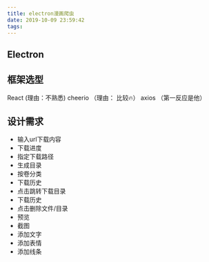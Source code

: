 ```yaml
---
title: electron漫画爬虫
date: 2019-10-09 23:59:42
tags:
---
```

## Electron



## 框架选型
React (理由：不熟悉)
cheerio （理由： 比较🔥）
axios （第一反应是他）
## 设计需求

+ 输入url下载内容
+ 下载进度
+ 指定下载路径
+ 生成目录
+ 按卷分类
+ 下载历史
+ 点击跳转下载目录
+ 下载历史
+ 点击删除文件/目录
+ 预览
+ 截图
+ 添加文字
+ 添加表情
+ 添加线条